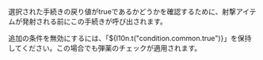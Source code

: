 選択された手続きの戻り値がtrueであるかどうかを確認するために、射撃アイテムが発射される前にこの手続きが呼び出されます。

追加の条件を無効にするには、「${l10n.t("condition.common.true")}」を保持してください。この場合でも弾薬のチェックが適用されます。